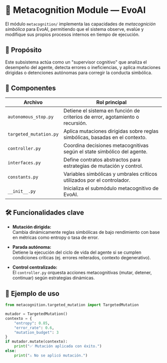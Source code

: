 # 🧠 Metacognition Module — EvoAI

El módulo `metacognition/` implementa las capacidades de *metacognición simbólica* para EvoAI, permitiendo que el sistema observe, evalúe y modifique sus propios procesos internos en tiempo de ejecución.

## 📌 Propósito

Este subsistema actúa como un "supervisor cognitivo" que analiza el desempeño del agente, detecta errores o ineficiencias, y aplica mutaciones dirigidas o detenciones autónomas para corregir la conducta simbólica.

## 🧩 Componentes

| Archivo                  | Rol principal                                                                 |
|--------------------------|------------------------------------------------------------------------------|
| `autonomous_stop.py`     | Detiene el sistema en función de criterios de error, agotamiento o recursión. |
| `targeted_mutation.py`   | Aplica mutaciones dirigidas sobre reglas simbólicas, basadas en el contexto. |
| `controller.py`          | Coordina decisiones metacognitivas según el state simbólico del agente.     |
| `interfaces.py`          | Define contratos abstractos para estrategias de mutación y control.          |
| `constants.py`           | Variables simbólicas y umbrales críticos utilizados por el controlador.      |
| `__init__.py`            | Inicializa el submódulo metacognitivo de EvoAI.                              |

## 🛠️ Funcionalidades clave

- **Mutación dirigida:**  
  Cambia dinámicamente reglas simbólicas de bajo rendimiento con base en métricas como entropy o tasa de error.

- **Parada autónoma:**  
  Detiene la ejecución del ciclo de vida del agente si se cumplen condiciones críticas (ej. errores reiterados, contexto degenerativo).

- **Control centralizado:**  
  El `controller.py` orquesta acciones metacognitivas (mutar, detener, continuar) según estrategias dinámicas.

## 🔁 Ejemplo de uso

```python
from metacognition.targeted_mutation import TargetedMutation

mutador = TargetedMutation()
contexto = {
    "entropy": 0.85,
    "error_rate": 0.6,
    "mutation_budget": 3
}
if mutador.mutate(contexto):
    print("✅ Mutación aplicada con éxito.")
else:
    print("⚠️ No se aplicó mutación.")
